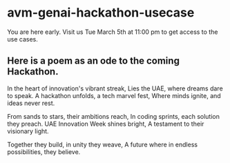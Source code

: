 # avm-genai-hackathon-usecase
You are here early. Visit us Tue March 5th at 11:00 pm to get access to the use cases.


## Here is a poem as an ode to the coming Hackathon.
In the heart of innovation's vibrant streak,
Lies the UAE, where dreams dare to speak.
A hackathon unfolds, a tech marvel fest,
Where minds ignite, and ideas never rest.

From sands to stars, their ambitions reach,
In coding sprints, each solution they preach.
UAE Innovation Week shines bright,
A testament to their visionary light.

Together they build, in unity they weave,
A future where in endless possibilities, they believe.
